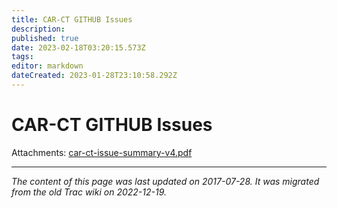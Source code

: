 ```yaml
---
title: CAR-CT GITHUB Issues
description: 
published: true
date: 2023-02-18T03:20:15.573Z
tags: 
editor: markdown
dateCreated: 2023-01-28T23:10:58.292Z
---
```


# CAR-CT GITHUB Issues
Attachments:
[car-ct-issue-summary-v4.pdf](/car-ct-issue-summary-v4.pdf)
&nbsp;
&nbsp;
&nbsp;

---

*The content of this page was last updated on 2017-07-28. It was migrated from the old Trac wiki on 2022-12-19.*